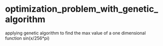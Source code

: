 # optimization_problem_with_genetic_algorithm
applying genetic algorithm to find the max value of a one dimensional function sin(x/256*pi)
